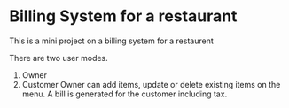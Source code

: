 # Billing System for a restaurant
This is a mini project on a billing system for a restaurent

There are two user modes.
1. Owner
2. Customer
Owner can add items, update or delete existing items on the menu. A bill is generated for the customer including tax.
